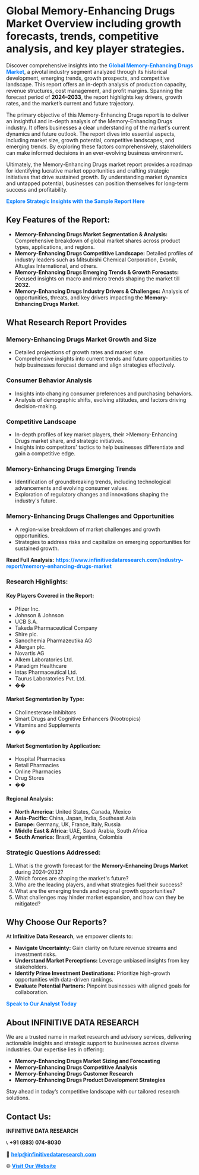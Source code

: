 <h1>Global Memory-Enhancing Drugs Market Overview including growth forecasts, trends, competitive analysis, and key player strategies.</h1>
<p>
Discover comprehensive insights into the 
<a href="https://www.infinitivedataresearch.com/industry-report/memory-enhancing-drugs-market" rel="dofollow" style="color: #007BFF; text-decoration: none;"><strong>Global Memory-Enhancing Drugs Market</strong></a>, a pivotal industry segment analyzed through its historical development, emerging trends, growth prospects, and competitive landscape. This report offers an in-depth analysis of production capacity, revenue structures, cost management, and profit margins. Spanning the forecast period of <strong>2024–2033</strong>, the report highlights key drivers, growth rates, and the market’s current and future trajectory.
</p>
<p>
The primary objective of this Memory-Enhancing Drugs report is to deliver an insightful and in-depth analysis of the Memory-Enhancing Drugs industry. It offers businesses a clear understanding of the market's current dynamics and future outlook. The report dives into essential aspects, including market size, growth potential, competitive landscapes, and emerging trends. By exploring these factors comprehensively, stakeholders can make informed decisions in an ever-evolving business environment.
</p>
<p>
Ultimately, the Memory-Enhancing Drugs market report provides a roadmap for identifying lucrative market opportunities and crafting strategic initiatives that drive sustained growth. By understanding market dynamics and untapped potential, businesses can position themselves for long-term success and profitability.
</p>
<p>
<a href="https://www.infinitivedataresearch.com/request-sample/reportId=108745" style="color: #007BFF; text-decoration: none;"><strong>Explore Strategic Insights with the Sample Report Here</strong></a>
</p>

<h2>Key Features of the Report:</h2>
<ul>
<li><strong>Memory-Enhancing Drugs Market Segmentation & Analysis:</strong> Comprehensive breakdown of global market shares across product types, applications, and regions.</li>
<li><strong>Memory-Enhancing Drugs Competitive Landscape:</strong> Detailed profiles of industry leaders such as Mitsubishi Chemical Corporation, Evonik, Altuglas International, and others.</li>
<li><strong>Memory-Enhancing Drugs Emerging Trends & Growth Forecasts:</strong> Focused insights on macro and micro trends shaping the market till <strong>2032</strong>.</li>
<li><strong>Memory-Enhancing Drugs Industry Drivers & Challenges:</strong> Analysis of opportunities, threats, and key drivers impacting the <strong>Memory-Enhancing Drugs Market</strong>.</li>
</ul>

<h2>What Research Report Provides</h2>
<h3>Memory-Enhancing Drugs Market Growth and Size</h3>
<ul>
<li>Detailed projections of growth rates and market size.</li>
<li>Comprehensive insights into current trends and future opportunities to help businesses forecast demand and align strategies effectively.</li>
</ul>

<h3>Consumer Behavior Analysis</h3>
<ul>
<li>Insights into changing consumer preferences and purchasing behaviors.</li>
<li>Analysis of demographic shifts, evolving attitudes, and factors driving decision-making.</li>
</ul>

<h3>Competitive Landscape</h3>
<ul>
<li>In-depth profiles of key market players, their >Memory-Enhancing Drugs market share, and strategic initiatives.</li>
<li>Insights into competitors' tactics to help businesses differentiate and gain a competitive edge.</li>
</ul>

<h3>Memory-Enhancing Drugs Emerging Trends</h3>
<ul>
<li>Identification of groundbreaking trends, including technological advancements and evolving consumer values.</li>
<li>Exploration of regulatory changes and innovations shaping the industry's future.</li>
</ul>

<h3>Memory-Enhancing Drugs Challenges and Opportunities</h3>
<ul>
<li>A region-wise breakdown of market challenges and growth opportunities.</li>
<li>Strategies to address risks and capitalize on emerging opportunities for sustained growth.</li>
</ul>
<p><strong>Read Full Analysis:</strong> <a href="https://www.infinitivedataresearch.com/industry-report/memory-enhancing-drugs-market" rel="dofollow" style="color: #007BFF; text-decoration: none;"><strong>https://www.infinitivedataresearch.com/industry-report/memory-enhancing-drugs-market</strong></a></p>
<h3>Research Highlights:</h3>
<h4>Key Players Covered in the Report:</h4>
<ul><li>Pfizer Inc.</li><li>Johnson &amp; Johnson</li><li>UCB S.A.</li><li>Takeda Pharmaceutical Company</li><li>Shire plc.</li><li>Sanochemia Pharmazeutika AG</li><li>Allergan plc.</li><li>Novartis AG</li><li>Alkem Laboratories Ltd.</li><li>Paradigm Healthcare</li><li>Intas Pharmaceutical Ltd.</li><li>Taurus Laboratories Pvt. Ltd.</li><li>��</li></ul>
<h4>Market Segmentation by Type:</h4>
<ul><li>Cholinesterase Inhibitors</li><li>Smart Drugs and Cognitive Enhancers (Nootropics)</li><li>Vitamins and Supplements</li><li>��</li></ul>
<h4>Market Segmentation by Application:</h4>
<ul><li>Hospital Pharmacies</li><li>Retail Pharmacies</li><li>Online Pharmacies</li><li>Drug Stores</li><li>��</li></ul>

<h4>Regional Analysis:</h4>
<ul>
<li><strong>North America:</strong> United States, Canada, Mexico</li>
<li><strong>Asia-Pacific:</strong> China, Japan, India, Southeast Asia</li>
<li><strong>Europe:</strong> Germany, UK, France, Italy, Russia</li>
<li><strong>Middle East & Africa:</strong> UAE, Saudi Arabia, South Africa</li>
<li><strong>South America:</strong> Brazil, Argentina, Colombia</li>
</ul>

<h3>Strategic Questions Addressed:</h3>
<ol>
<li>What is the growth forecast for the <strong>Memory-Enhancing Drugs Market</strong> during 2024–2032?</li>
<li>Which forces are shaping the market's future?</li>
<li>Who are the leading players, and what strategies fuel their success?</li>
<li>What are the emerging trends and regional growth opportunities?</li>
<li>What challenges may hinder market expansion, and how can they be mitigated?</li>
</ol>

<h2>Why Choose Our Reports?</h2>
<p>At <strong>Infinitive Data Research</strong>, we empower clients to:</p>
<ul>
<li><strong>Navigate Uncertainty:</strong> Gain clarity on future revenue streams and investment risks.</li>
<li><strong>Understand Market Perceptions:</strong> Leverage unbiased insights from key stakeholders.</li>
<li><strong>Identify Prime Investment Destinations:</strong> Prioritize high-growth opportunities with data-driven rankings.</li>
<li><strong>Evaluate Potential Partners:</strong> Pinpoint businesses with aligned goals for collaboration.</li>
</ul>
<p><a href="https://www.infinitivedataresearch.com/industry-report/memory-enhancing-drugs-market" rel="dofollow" style="color: #007BFF; text-decoration: none;"><strong>Speak to Our Analyst Today</strong></a></p>

<h2>About INFINITIVE DATA RESEARCH</h2>
<p>We are a trusted name in market research and advisory services, delivering actionable insights and strategic support to businesses across diverse industries. Our expertise lies in offering:</p>
<ul>
<li><strong>Memory-Enhancing Drugs Market Sizing and Forecasting</strong></li>
<li><strong>Memory-Enhancing Drugs Competitive Analysis</strong></li>
<li><strong>Memory-Enhancing Drugs Customer Research</strong></li>
<li><strong>Memory-Enhancing Drugs Product Development Strategies</strong></li>
</ul>
<p>Stay ahead in today’s competitive landscape with our tailored research solutions.</p>

<h2>Contact Us:</h2>
<p><strong>INFINITIVE DATA RESEARCH</strong></p>
<p>📞 <strong>+91 (883) 074-8030</strong></p>
<p>📧 <strong><a href="mailto:help@infinitivedataresearch.com" style="color: #007BFF;">help@infinitivedataresearch.com</a></strong></p>
<p>🌐 <strong><a href="https://www.infinitivedataresearch.com" rel="dofollow" style="color: #007BFF;">Visit Our Website</a></strong></p>